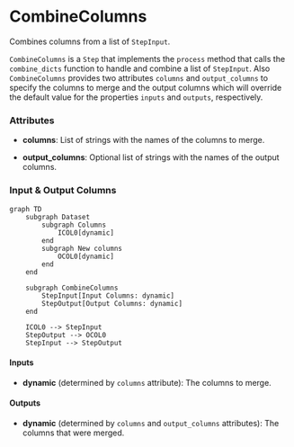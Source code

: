 # CombineColumns


Combines columns from a list of `StepInput`.



`CombineColumns` is a `Step` that implements the `process` method that calls the `combine_dicts`
    function to handle and combine a list of `StepInput`. Also `CombineColumns` provides two attributes
    `columns` and `output_columns` to specify the columns to merge and the output columns
    which will override the default value for the properties `inputs` and `outputs`, respectively.





### Attributes

- **columns**: List of strings with the names of the columns to merge.

- **output_columns**: Optional list of strings with the names of the output columns.





### Input & Output Columns

``` mermaid
graph TD
	subgraph Dataset
		subgraph Columns
			ICOL0[dynamic]
		end
		subgraph New columns
			OCOL0[dynamic]
		end
	end

	subgraph CombineColumns
		StepInput[Input Columns: dynamic]
		StepOutput[Output Columns: dynamic]
	end

	ICOL0 --> StepInput
	StepOutput --> OCOL0
	StepInput --> StepOutput

```


#### Inputs


- **dynamic** (determined by `columns` attribute): The columns to merge.




#### Outputs


- **dynamic** (determined by `columns` and `output_columns` attributes): The columns  that were merged.







